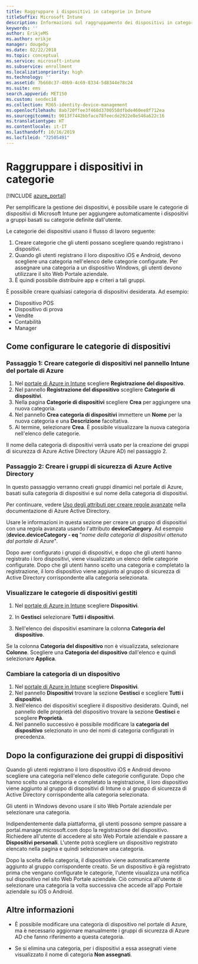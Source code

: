 ```yaml
---
title: Raggruppare i dispositivi in categorie in Intune
titleSuffix: Microsoft Intune
description: Informazioni sul raggruppamento dei dispositivi in categorie per una gestione più semplice.
keywords: ''
author: ErikjeMS
ms.author: erikje
manager: dougeby
ms.date: 02/22/2018
ms.topic: conceptual
ms.service: microsoft-intune
ms.subservice: enrollment
ms.localizationpriority: high
ms.technology: ''
ms.assetid: 7b668c37-40b9-4c69-8334-5d8344e78c24
ms.suite: ems
search.appverid: MET150
ms.custom: seodec18
ms.collection: M365-identity-device-management
ms.openlocfilehash: 8ab720ffee3f468d3700558dfbde460ee8f712ea
ms.sourcegitcommit: 9013f7442bbface78feecde2922e8e546a622c16
ms.translationtype: HT
ms.contentlocale: it-IT
ms.lasthandoff: 10/16/2019
ms.locfileid: "72505491"
---
```

# <a name="categorize-devices-into-groups"></a>Raggruppare i dispositivi in categorie

[!INCLUDE [azure_portal](../includes/azure_portal.md)]

Per semplificare la gestione dei dispositivi, è possibile usare le categorie di dispositivi di Microsoft Intune per aggiungere automaticamente i dispositivi a gruppi basati su categorie definite dall'utente.

Le categorie dei dispositivi usano il flusso di lavoro seguente:
1. Creare categorie che gli utenti possano scegliere quando registrano i dispositivi.
2. Quando gli utenti registrano il loro dispositivo iOS e Android, devono scegliere una categoria nell'elenco delle categorie configurate. Per assegnare una categoria a un dispositivo Windows, gli utenti devono utilizzare il sito Web Portale aziendale.
3. È quindi possibile distribuire app e criteri a tali gruppi.

È possibile creare qualsiasi categoria di dispositivi desiderata. Ad esempio:
- Dispositivo POS
- Dispositivo di prova
- Vendite
- Contabilità
- Manager

## <a name="how-to-configure-device-categories"></a>Come configurare le categorie di dispositivi

### <a name="step-1-create-device-categories-on-the-intune-blade-of-the-azure-portal"></a>Passaggio 1: Creare categorie di dispositivi nel pannello Intune del portale di Azure
1. Nel [portale di Azure in Intune](https://aka.ms/intuneportal) scegliere **Registrazione del dispositivo**.
2. Nel pannello **Registrazione del dispositivo** scegliere **Categorie di dispositivi**.
3. Nella pagina **Categorie di dispositivi** scegliere **Crea** per aggiungere una nuova categoria.
4. Nel pannello **Crea categoria di dispositivi** immettere un **Nome** per la nuova categoria e una **Descrizione** facoltativa.
5. Al termine, selezionare **Crea**. È possibile visualizzare la nuova categoria nell'elenco delle categorie.

Il nome della categoria di dispositivi verrà usato per la creazione dei gruppi di sicurezza di Azure Active Directory (Azure AD) nel passaggio 2.

### <a name="step-2-create-azure-active-directory-security-groups"></a>Passaggio 2: Creare i gruppi di sicurezza di Azure Active Directory
In questo passaggio verranno creati gruppi dinamici nel portale di Azure, basati sulla categoria di dispositivi e sul nome della categoria di dispositivi.

Per continuare, vedere [Uso degli attributi per creare regole avanzate](https://azure.microsoft.com/documentation/articles/active-directory-accessmanagement-groups-with-advanced-rules/#using-attributes-to-create-rules-for-device-objects) nella documentazione di Azure Active Directory.

Usare le informazioni in questa sezione per creare un gruppo di dispositivi con una regola avanzata usando l'attributo **deviceCategory**. Ad esempio (**device.deviceCategory - eq** "*nome della categoria di dispositivi ottenuto dal portale di Azure*".

Dopo aver configurato i gruppi di dispositivi, e dopo che gli utenti hanno registrato i loro dispositivi, viene visualizzato un elenco delle categorie configurate. Dopo che gli utenti hanno scelto una categoria e completato la registrazione, il loro dispositivo viene aggiunto al gruppo di sicurezza di Active Directory corrispondente alla categoria selezionata.

### <a name="view-the-categories-of-devices-that-you-manage"></a>Visualizzare le categorie di dispositivi gestiti

1. Nel [portale di Azure in Intune](https://aka.ms/intuneportal) scegliere **Dispositivi**.

2. In **Gestisci** selezionare **Tutti i dispositivi**.

3. Nell'elenco dei dispositivi esaminare la colonna **Categoria del dispositivo**.

Se la colonna **Categoria del dispositivo** non è visualizzata, selezionare **Colonne**. Scegliere una **Categoria del dispositivo** dall'elenco e quindi selezionare **Applica**.

### <a name="change-the-category-of-a-device"></a>Cambiare la categoria di un dispositivo

1. Nel [portale di Azure in Intune](https://aka.ms/intuneportal) scegliere **Dispositivi**.
2. Nel pannello **Dispositivi** trovare la sezione **Gestisci** e scegliere **Tutti i dispositivi**.
3. Nell'elenco dei dispositivi scegliere il dispositivo desiderato. Quindi, nel pannello delle proprietà del dispositivo trovare la sezione **Gestisci** e scegliere **Proprietà**.
4. Nel pannello successivo è possibile modificare la **categoria del dispositivo** selezionato in uno dei nomi di categoria configurati in precedenza.

## <a name="after-you-configure-device-groups"></a>Dopo la configurazione dei gruppi di dispositivi

Quando gli utenti registrano il loro dispositivo iOS e Android devono scegliere una categoria nell'elenco delle categorie configurate. Dopo che hanno scelto una categoria e completato la registrazione, il loro dispositivo viene aggiunto al gruppo di dispositivi di Intune o al gruppo di sicurezza di Active Directory corrispondente alla categoria selezionata.

Gli utenti in Windows devono usare il sito Web Portale aziendale per selezionare una categoria.

Indipendentemente dalla piattaforma, gli utenti possono sempre passare a portal.manage.microsoft.com dopo la registrazione del dispositivo. Richiedere all'utente di accedere al sito Web Portale aziendale e passare a **Dispositivi personali**. L'utente potrà scegliere un dispositivo registrato elencato nella pagina e quindi selezionare una categoria.

Dopo la scelta della categoria, il dispositivo viene automaticamente aggiunto al gruppo corrispondente creato. Se un dispositivo è già registrato prima che vengano configurate le categorie, l'utente visualizza una notifica sul dispositivo nel sito Web Portale aziendale. Ciò comunica all'utente di selezionare una categoria la volta successiva che accede all'app Portale aziendale su iOS o Android.

## <a name="further-information"></a>Altre informazioni
- È possibile modificare una categoria di dispositivo nel portale di Azure, ma è necessario aggiornare manualmente i gruppi di sicurezza di Azure AD che fanno riferimento a questa categoria.

- Se si elimina una categoria, per i dispositivi a essa assegnati viene visualizzato il nome di categoria **Non assegnati**.

